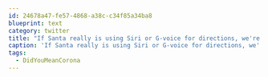 ```yaml
---
id: 24678a47-fe57-4868-a38c-c34f85a34ba8
blueprint: text
category: twitter
title: "If Santa really is using Siri or G-voice for directions, we're all screwed in Kelowna. #DidYouMeanCorona"
caption: 'If Santa really is using Siri or G-voice for directions, we''re all screwed in Kelowna. <span class="hashtag hashtag_local">#<a href="http://tweettemp.darylchymko.ca/?tag=didyoumeancorona">DidYouMeanCorona</a>'
tags:
  - DidYouMeanCorona
---
```

